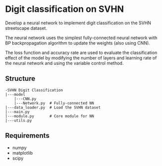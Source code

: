 # Digit classification on SVHN

Develop a neural network to implement digit classification on the SVHN streetscape dataset. 

The neural network uses the simplest fully-connected neural network with BP backpropagation algorithm to update the weights (also using CNN). 

The loss function and accuracy rate are used to evaluate the classification effect of the model by modifying the number of layers and learning rate of the neural network and using the variable control method.

## Structure

```
-SVHN Digit Classification
|---model
	|---CNN.py
	|---Network.py  # Fully-connected NN
|---data_loader.py  # Load the SVHN dataset
|---main.py 		 
|---module.py       # Core module for NN
|---utils.py
```

## Requirements

- numpy
- matplotlib
- scipy

